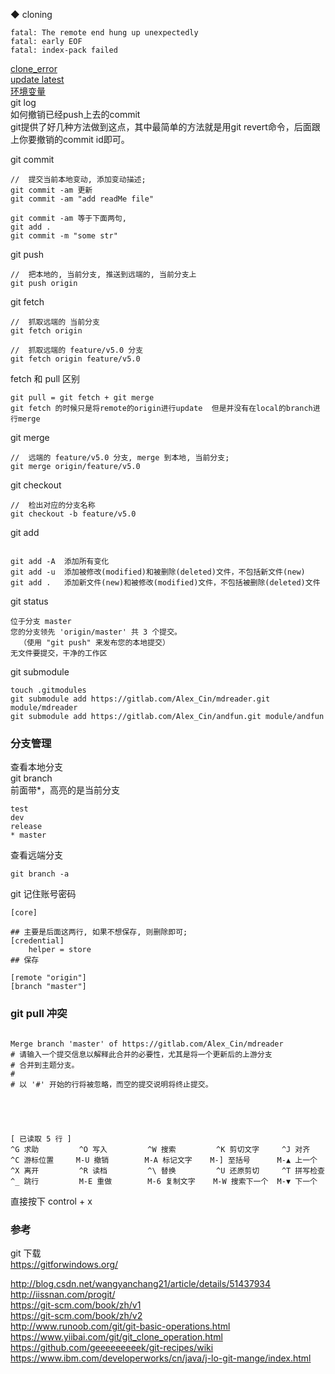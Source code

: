 ◆ cloning  
```
fatal: The remote end hung up unexpectedly 
fatal: early EOF 
fatal: index-pack failed
```
[clone_error](library/clone_error_eof.md)  
[update latest](library/update_latest.md)  
[环境变量](library/run_path.md)   
git log  
如何撤销已经push上去的commit    
git提供了好几种方法做到这点，其中最简单的方法就是用git revert命令，后面跟上你要撤销的commit id即可。  

git commit  
```
//  提交当前本地变动, 添加变动描述;  
git commit -am 更新  
git commit -am "add readMe file"  

git commit -am 等于下面两句,   
git add .
git commit -m "some str"
```

git push  
```
//  把本地的, 当前分支, 推送到远端的, 当前分支上  
git push origin  
```

git fetch  
```
//  抓取远端的 当前分支
git fetch origin  

//  抓取远端的 feature/v5.0 分支
git fetch origin feature/v5.0  
```  
fetch 和 pull 区别  
```
git pull = git fetch + git merge  
git fetch 的时候只是将remote的origin进行update  但是并没有在local的branch进行merge  
```
git merge  
```
//  远端的 feature/v5.0 分支, merge 到本地, 当前分支;  
git merge origin/feature/v5.0 
```
git checkout  
```
//  检出对应的分支名称  
git checkout -b feature/v5.0  
```
git add  
```

git add -A  添加所有变化  
git add -u  添加被修改(modified)和被删除(deleted)文件，不包括新文件(new)  
git add .   添加新文件(new)和被修改(modified)文件，不包括被删除(deleted)文件  
```
git status  
```
位于分支 master
您的分支领先 'origin/master' 共 3 个提交。
  （使用 "git push" 来发布您的本地提交）
无文件要提交，干净的工作区
```
git submodule  
```
touch .gitmodules
git submodule add https://gitlab.com/Alex_Cin/mdreader.git module/mdreader
git submodule add https://gitlab.com/Alex_Cin/andfun.git module/andfun
```
### 分支管理  
查看本地分支  
git branch  
前面带*，高亮的是当前分支  
```
test  
dev  
release  
* master  
```
查看远端分支  
```
git branch -a  
```

git 记住账号密码  
```
[core]

## 主要是后面这两行, 如果不想保存, 则删除即可;  
[credential]
    helper = store
## 保存  

[remote "origin"]
[branch "master"]
```
### git pull 冲突  
```

Merge branch 'master' of https://gitlab.com/Alex_Cin/mdreader
# 请输入一个提交信息以解释此合并的必要性，尤其是将一个更新后的上游分支
# 合并到主题分支。
#
# 以 '#' 开始的行将被忽略，而空的提交说明将终止提交。




                                                                          [ 已读取 5 行 ]
^G 求助         ^O 写入         ^W 搜索         ^K 剪切文字     ^J 对齐         ^C 游标位置     M-U 撤销        M-A 标记文字    M-] 至括号      M-▲ 上一个
^X 离开         ^R 读档         ^\ 替换         ^U 还原剪切     ^T 拼写检查     ^_ 跳行         M-E 重做        M-6 复制文字    M-W 搜索下一个  M-▼ 下一个

```
直接按下 control + x  


### 参考  
git 下载  
https://gitforwindows.org/
  
http://blog.csdn.net/wangyanchang21/article/details/51437934  
http://iissnan.com/progit/  
https://git-scm.com/book/zh/v1  
https://git-scm.com/book/zh/v2  
http://www.runoob.com/git/git-basic-operations.html  
https://www.yiibai.com/git/git_clone_operation.html  
https://github.com/geeeeeeeeek/git-recipes/wiki  
https://www.ibm.com/developerworks/cn/java/j-lo-git-mange/index.html  

